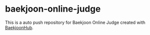 # baekjoon-online-judge
This is a auto push repository for Baekjoon Online Judge created with [BaekjoonHub](https://github.com/BaekjoonHub/BaekjoonHub).
